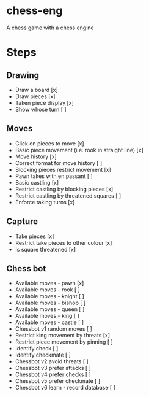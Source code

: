 # chess-eng
A chess game with a chess engine

# Steps
## Drawing
* Draw a board [x]
* Draw pieces [x]
* Taken piece display [x]
* Show whose turn [ ]

## Moves
* Click on pieces to move [x]
* Basic piece movement (i.e. rook in straight line) [x]
* Move history [x]
* Correct format for move history [ ]
* Blocking pieces restrict movement [x]
* Pawn takes with en passant [ ]
* Basic castling [x]
* Restrict castling by blocking pieces [x]
* Restrict castling by threatened squares [ ]
* Enforce taking turns [x]

## Capture
* Take pieces [x]
* Restrict take pieces to other colour [x]
* Is square threatened [x]

## Chess bot
* Available moves - pawn [x]
* Available moves - rook [ ]
* Available moves - knight [ ]
* Available moves - bishop [ ]
* Available moves - queen [ ]
* Available moves - king [ ]
* Available moves - castle [ ]
* Chessbot v1 random moves [ ]
* Restrict king movement by threats [x]
* Restrict piece movement by pinning [ ]
* Identify check [ ]
* Identify checkmate [ ]
* Chessbot v2 avoid threats [ ]
* Chessbot v3 prefer attacks [ ]
* Chessbot v4 prefer checks [ ]
* Chessbot v5 prefer checkmate [ ]
* Chessbot v6 learn - record database [ ]
